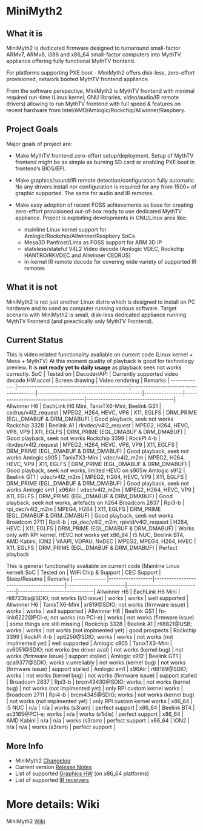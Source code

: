 # MiniMyth2

## What it is
MiniMyth2 is dedicated firmware designed to turnaround small-factor ARMv7, ARMv8, i386 and x86_64 small-factor
computers into MythTV appliance offering fully functional MythTV frontend.

For platforms supporting PXE boot - MiniMyth2 offers disk-less, zero-effort provisioned, network booted MythTV frontend appliance.

From the software perspective, MiniMyth2 is MythTV frontend with minimal required run-time
(Linux kernel, GNU libraries, video/audio/IR remote drivers) allowing to run MythTV frontend with full speed & features
on recent hardware from Intel/AMD/Amlogic/Rockchip/Allwinner/Raspbery.


## Project Goals
Major goals of project are:

- Make MythTV frontend zero-effort setup/deployment.
Setup of MythTV frontend might be as simple as burning SD card or enabling PXE boot in frontend’s BIOS/EFI.

- Make graphics/sound/IR remote detection/configuration fully automatic.
No any drivers install nor configuration is required for any from 1500+ of graphic supported. The same for audio and IR remotes.

- Make easy adoption of recent FOSS achievements as base for creating zero-effort provisioned out-of-box ready to use
dedicated MythTV appliance.
Project is exploiting developments in GNU/Linux area like:
  - mainline Linux kernel support for Amlogic/Rockchip/Allwinner/Raspbery SoCs
  - Mesa3D Panfrost/Lima as FOSS support for ARM 3D IP
  - stateless/stateful V4L2 Video decode (Amlogic VDEC, Rockchip HANTRO/RKVDEC and Allwinner CEDRUS)
  - in-kernel IR remote decode for covering wide variety of supported IR remotes


## What it is not
MiniMyth2 is not just another Linux distro which is
designed to install on PC hardware and to used as computer
running various software.
Target scenario with MiniMyth2 is small, disk-less dedicated appliance
running MythTV Frontend (and preactically only MythTV Frontend).

## Current Status
This is video related functionality avaliable on current code (Linux kernel + Mesa + MythTV)
At this moment quality of playback is good for technology preview. It is __not ready yet to daily usage__ as playback seek not works correctly.
SoC           | Tested on                                    | Decoder/API                           | Currently supported video decode HW.accel | Screen drawing | Video rendering                     | Remarks                            |
------------- |----------------------------------------------|---------------------------------------|-------------------------------------------|----------------|-------------------------------------|------------------------------------|
Allwinner H6  | EachLink H6 Mini, TanixTX6-Mini, Beelink GS1 | cedrus/v4l2_request                   | MPEG2, H264, HEVC, VP8                    | X11, EGLFS     | DRM_PRIME (EGL_DMABUF & DRM_DMABUF) | Good playback, seek not works 
Rockchip 3328 | Beelink A1                                   | rkvdec/v4l2_request                   | MPEG2, H264, HEVC, VP8, VP9               | X11, EGLFS     | DRM_PRIME (EGL_DMABUF & DRM_DMABUF) | Good playback, seek not works
Rockchip 3399 | RockPI 4-b                                   | rkvdec/v4l2_request                   | MPEG2, H264, HEVC, VP8, VP9               | X11, EGLFS     | DRM_PRIME (EGL_DMABUF & DRM_DMABUF) | Good playback, seek not works
Amlogic s905  | TanixTX3-Mini                                | vdec/v4l2_m2m                         | MPEG2, H264, HEVC, VP9                    | X11, EGLFS     | DRM_PRIME (EGL_DMABUF & DRM_DMABUF) | Good playback, seek not works, limited HEVC on s905w
Amlogic s912  | Beelink GT1                                  | vdec/v4l2_m2m                         | MPEG2, H264, HEVC, VP9                    | X11, EGLFS     | DRM_PRIME (EGL_DMABUF & DRM_DMABUF) | Good playback, seek not works
Amlogic sm1   | x96Air                                       | vdec/v4l2_m2m                         | MPEG2, H264, HEVC, VP9                    | X11, EGLFS     | DRM_PRIME (EGL_DMABUF & DRM_DMABUF) | Good playback, seek not works, artefacts on h264
Broadcom 2837 | Rpi3-b                                       | rpi_dec/v4l2_m2m                      | MPEG4, H264                               | X11, EGLFS     | DRM_PRIME (EGL_DMABUF & DRM_DMABUF) | Good playback, seek not works
Broadcom 2711 | Rpi4-b                                       | rpi_dec/v4l2_m2m, rpivid/v4l2_request | H264, HEVC                                | X11, EGLFS     | DRM_PRIME (EGL_DMABUF & DRM_DMABUF) | Works only with RPI kernel, HEVC not works yet
x86_64        | i5 NUC, Beelink BT4, AMD Kabini, ION2        | VAAPI, VDPAU, NvDEC                   | MPEG2, MPEG4, H264, HVEC                  | X11, EGLFS     | DRM_PRIME (EGL_DMABUF & DRM_DMABUF) | Perfect playback

This is general functionality avaliable on current code (Mainline Linux kernel)
SoC           | Tested on        | WiFi Chip & Support                     | CEC Support            | Sleep/Resume                   | Remarks                       |
------------- |------------------|-----------------------------------------|------------------------|--------------------------------|-------------------------------|
Allwinner H6  | EachLink H6 Mini | rtl8723bs@SDIO; not works (I/O issue)   | works                  | works                          | well supported                | 
Allwinner H6  | TanixTX6-Mini    | xr819@SDIO; not works (firmware issue)  | works                  | works                          | well supported                | 
Allwinner H6  | Beelink GS1      | fn-link6222@PCI-e; not works (no PCI-e) | works                  | not works (firmware issue)     | some things are still missing | 
Rockchip 3328 | Beelink A1       | rtl8821@USB; works                      | works                  | not works (not implmented yet) | good prospects                |
Rockchip 3399 | RockPI 4-b       | ap6256@SDIO; works                      | works                  | not works (not implmented yet) | well supported                |
Amlogic s905  | TanixTX3-Mini    | sv6051@SDIO; not works (no driver aval) | not works (kernel bug) | not works (firmware issue)     | support stalled               |
Amlogic s912  | Beelink GT1      | qca9377@SDIO; works v.unreliably        | not works (kernel bug) | not works (firmware issue)     | support stalled               |
Amlogic sm1   | x96Air           | rtl8189@SDIO; works                     | not works (kernel bug) | not works (firmware issue)     | support stalled               |
Broadcom 2837 | Rpi3-b           | brcm43430@SDIO; works                   | not works (kernel bug) | not works (not implmented yet) | only RPI custom kernel works  |
Broadcom 2711 | Rpi4-b           | brcm4345@SDIO; works                    | not works (kernel bug) | not works (not implmented yet) | only RPI custom kernel works  | 
x86_64        | i5 NUC           | n/a                                     | n/a                    | works (s3ram)                  | perfect support               |
x86_64        | Beelink BT4      | ac3165@PCI-e; works                     | n/a                    | works (s1idle)                 | perfect support               |
x86_64        | AMD Kabini       | n/a                                     | n/a                    | works (s3ram)                  | perfect support               |
x86_64        | ION2             | n/a                                     | n/a                    | works (s3ram)                  | perfect support               |



## More Info
- MiniMyth2 [Changelog](https://raw.githubusercontent.com/warpme/minimyth2/master/html/minimyth/document-changelog.txt)
- Current version [Release Notes](https://raw.githubusercontent.com/warpme/minimyth2/master/html/minimyth/document-release-notes.txt)
- List of supported [Graphics HW](https://raw.githubusercontent.com/warpme/minimyth2/master/html/minimyth/document-supported-gfx-hardware.txt) (on x86_64 platforms)
- List of supported [IR receivers](https://raw.githubusercontent.com/warpme/minimyth2/master/html/minimyth/document-supported-IR-remotes.txt)

# More details: Wiki
MiniMyth2 [Wiki](https://github.com/warpme/minimyth2/wiki)
